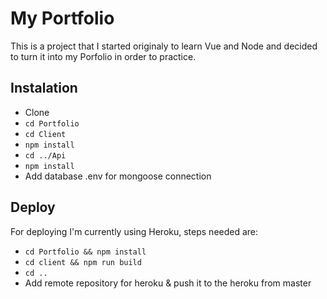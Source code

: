 # My Portfolio

This is a project that  I started originaly to learn Vue and Node and decided to
turn it into my Porfolio in order to practice.

## Instalation

* Clone
* `cd Portfolio`
* `cd Client`
* `npm install`
* `cd ../Api`
* `npm install`
* Add database .env for mongoose connection

## Deploy

For deploying I'm currently using Heroku, steps needed are:

* `cd Portfolio && npm install`
* `cd client && npm run build`
* `cd ..`
* Add remote repository for heroku & push it to the heroku from master
